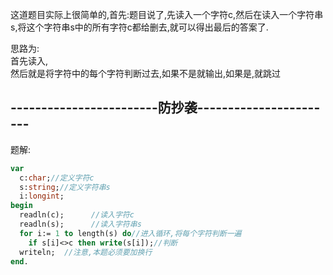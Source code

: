 这道题目实际上很简单的,首先:题目说了,先读入一个字符c,然后在读入一个字符串s,将这个字符串s中的所有字符c都给删去,就可以得出最后的答案了.

思路为:      
首先读入,      
然后就是将字符中的每个字符判断过去,如果不是就输出,如果是,就跳过

------------------------防抄袭-----------------------
-----------------------------------------------------

题解:      
```pascal
var      
  c:char;//定义字符c      
  s:string;//定义字符串s      
  i:longint;            
begin      
  readln(c);      //读入字符c      
  readln(s);      //读入字符串s      
  for i:= 1 to length(s) do//进入循环,将每个字符判断一遍      
    if s[i]<>c then write(s[i]);//判断      
  writeln;  //注意,本题必须要加换行      
end.   
``` 